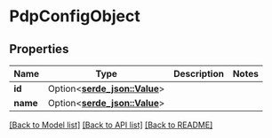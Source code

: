# PdpConfigObject

## Properties

Name | Type | Description | Notes
------------ | ------------- | ------------- | -------------
**id** | Option<[**serde_json::Value**](.md)> |  | 
**name** | Option<[**serde_json::Value**](.md)> |  | 

[[Back to Model list]](../README.md#documentation-for-models) [[Back to API list]](../README.md#documentation-for-api-endpoints) [[Back to README]](../README.md)


